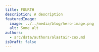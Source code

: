 ```yaml
---
title: FOURTH
description: A description
featuredImage:
  image: ../../media/blog/hero-image.png
  alt: Some alt
authors:
  - src/data/authors/alastair-cox.md
isDraft: false
---
```

